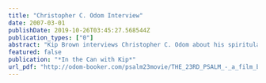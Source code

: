 ```yaml
---
title: "Christopher C. Odom Interview"
date: 2007-03-01
publishDate: 2019-10-26T03:45:27.568544Z
publication_types: ["0"]
abstract: "Kip Brown interviews Christopher C. Odom about his spiritula thriller, \"23rd Psalm.\""
featured: false
publication: "*In the Can with Kip*"
url_pdf: "http://odom-booker.com/psalm23movie/THE_23RD_PSALM_-_a_film_by_Christopher_C._Odom_-_NOW_ON_DVD%21_-_Press_-_In_The_Can_files/PSALM 23 - In The Can Interview v2.mov"
---
```


